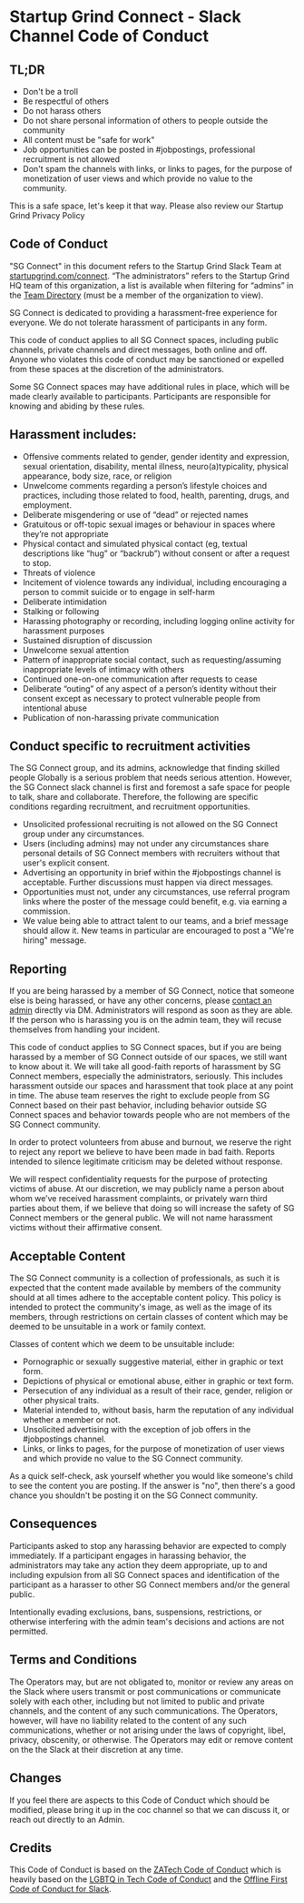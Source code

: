 # Startup Grind Connect - Slack Channel Code of Conduct

## TL;DR

* Don't be a troll
* Be respectful of others
* Do not harass others
* Do not share personal information of others to people outside the community
* All content must be "safe for work"
* Job opportunities can be posted in #jobpostings, professional recruitment is not allowed
* Don't spam the channels with links, or links to pages, for the purpose of monetization of user views and which provide no value to the community.

This is a safe space, let's keep it that way.
Please also review our Startup Grind Privacy Policy

## Code of Conduct

"SG Connect" in this document refers to the Startup Grind Slack Team at [startupgrind.com/connect](http://startupgrind.com/connect). “The administrators” refers to the Startup Grind HQ team of this organization, a list is available when filtering for “admins” in the [Team Directory](https://sgconnect.slack.com/team) (must be a member of the organization to view).

SG Connect is dedicated to providing a harassment-free experience for everyone. We do not tolerate harassment of participants in any form.

This code of conduct applies to all SG Connect spaces, including public channels, private channels and direct messages, both online and off. Anyone who violates this code of conduct may be sanctioned or expelled from these spaces at the discretion of the administrators.

Some SG Connect spaces may have additional rules in place, which will be made clearly available to participants. Participants are responsible for knowing and abiding by these rules.

## Harassment includes:

* Offensive comments related to gender, gender identity and expression, sexual orientation, disability, mental illness, neuro(a)typicality, physical appearance, body size, race, or religion
* Unwelcome comments regarding a person’s lifestyle choices and practices, including those related to food, health, parenting, drugs, and employment.
* Deliberate misgendering or use of “dead” or rejected names
* Gratuitous or off-topic sexual images or behaviour in spaces where they’re not appropriate
* Physical contact and simulated physical contact (eg, textual descriptions like “hug” or “backrub”) without consent or after a request to stop.
* Threats of violence
* Incitement of violence towards any individual, including encouraging a person to commit suicide or to engage in self-harm
* Deliberate intimidation
* Stalking or following
* Harassing photography or recording, including logging online activity for harassment purposes
* Sustained disruption of discussion
* Unwelcome sexual attention
* Pattern of inappropriate social contact, such as requesting/assuming inappropriate levels of intimacy with others
* Continued one-on-one communication after requests to cease
* Deliberate “outing” of any aspect of a person’s identity without their consent except as necessary to protect vulnerable people from intentional abuse
* Publication of non-harassing private communication

## Conduct specific to recruitment activities

The SG Connect group, and its admins, acknowledge that finding skilled people Globally is a serious problem that needs serious attention. However, the SG Connect slack channel is first and foremost a safe space for people to talk, share and collaborate. Therefore, the following are specific conditions regarding recruitment, and recruitment opportunities.

* Unsolicited professional recruiting is not allowed on the SG Connect group under any circumstances.
* Users (including admins) may not under any circumstances share personal details of SG Connect members with recruiters without that user's explicit consent.
* Advertising an opportunity in brief within the #jobpostings channel is acceptable. Further discussions must happen via direct messages.
* Opportunities must not, under any circumstances, use referral program links where the poster of the message could benefit, e.g. via earning a commission.
* We value being able to attract talent to our teams, and a brief message should allow it. New teams in particular are encouraged to post a "We're hiring" message.

## Reporting

If you are being harassed by a member of SG Connect, notice that someone else is being harassed, or have any other concerns, please [contact an admin](https://sgconnect.slack.com/team) directly via DM. Administrators will respond as soon as they are able. If the person who is harassing you is on the admin team, they will recuse themselves from handling your incident.

This code of conduct applies to SG Connect spaces, but if you are being harassed by a member of SG Connect outside of our spaces, we still want to know about it. We will take all good-faith reports of harassment by SG Connect members, especially the administrators, seriously. This includes harassment outside our spaces and harassment that took place at any point in time. The abuse team reserves the right to exclude people from SG Connect based on their past behavior, including behavior outside SG Connect spaces and behavior towards people who are not members of the SG Connect community.

In order to protect volunteers from abuse and burnout, we reserve the right to reject any report we believe to have been made in bad faith. Reports intended to silence legitimate criticism may be deleted without response.

We will respect confidentiality requests for the purpose of protecting victims of abuse. At our discretion, we may publicly name a person about whom we’ve received harassment complaints, or privately warn third parties about them, if we believe that doing so will increase the safety of SG Connect members or the general public. We will not name harassment victims without their affirmative consent.

## Acceptable Content

The SG Connect community is a collection of professionals, as such it is expected that the content made available by members of the community should at all times adhere to the acceptable content policy. This policy is intended to protect the community's image, as well as the image of its members, through restrictions on certain classes of content which may be deemed to be unsuitable in a work or family context.

Classes of content which we deem to be unsuitable include:

* Pornographic or sexually suggestive material, either in graphic or text form.
* Depictions of physical or emotional abuse, either in graphic or text form.
* Persecution of any individual as a result of their race, gender, religion or other physical traits.
* Material intended to, without basis, harm the reputation of any individual whether a member or not.
* Unsolicited advertising with the exception of job offers in the #jobpostings channel.
* Links, or links to pages, for the purpose of monetization of user views and which provide no value to the SG Connect community.

As a quick self-check, ask yourself whether you would like someone's child to see the content you are posting. If the answer is "no", then there's a good chance you shouldn't be posting it on the SG Connect community.

## Consequences

Participants asked to stop any harassing behavior are expected to comply immediately.
If a participant engages in harassing behavior, the administrators may take any action they deem appropriate, up to and including expulsion from all SG Connect spaces and identification of the participant as a harasser to other SG Connect members and/or the general public.

Intentionally evading exclusions, bans, suspensions, restrictions, or otherwise interfering with the admin team's decisions and actions are not permitted.

## Terms and Conditions

The Operators may, but are not obligated to, monitor or review any areas on the Slack where users transmit or post communications or communicate solely with each other, including but not limited to public and private channels, and the content of any such communications. The Operators, however, will have no liability related to the content of any such communications, whether or not arising under the laws of copyright, libel, privacy, obscenity, or otherwise. The Operators may edit or remove content on the the Slack at their discretion at any time.

## Changes

If you feel there are aspects to this Code of Conduct which should be modified, please bring it up in the coc channel so that we can discuss it, or reach out directly to an Admin.

## Credits

This Code of Conduct is based on the [ZATech Code of Conduct](https://github.com/zatech/code-of-conduct) which is heavily based on the [LGBTQ in Tech Code of Conduct](http://lgbtq.technology/coc.html) and the [Offline First Code of Conduct for Slack](http://offlinefirst.org/code-of-conduct/).